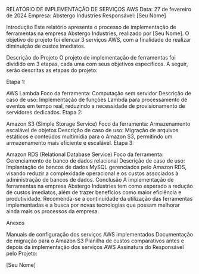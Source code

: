 RELATÓRIO DE IMPLEMENTAÇÃO DE SERVIÇOS AWS
Data: 27 de fevereiro de 2024
Empresa: Abstergo Industries
Responsável: [Seu Nome]

Introdução
Este relatório apresenta o processo de implementação de ferramentas na empresa Abstergo Industries, realizado por [Seu Nome]. O objetivo do projeto foi elencar 3 serviços AWS, com a finalidade de realizar diminuição de custos imediatos.

Descrição do Projeto
O projeto de implementação de ferramentas foi dividido em 3 etapas, cada uma com seus objetivos específicos. A seguir, serão descritas as etapas do projeto:

Etapa 1:

AWS Lambda
Foco da ferramenta: Computação sem servidor
Descrição de caso de uso: Implementação de funções Lambda para processamento de eventos em tempo real, reduzindo a necessidade de provisionamento de servidores dedicados.
Etapa 2:

Amazon S3 (Simple Storage Service)
Foco da ferramenta: Armazenamento escalável de objetos
Descrição de caso de uso: Migração de arquivos estáticos e conteúdos multimídia para o Amazon S3, permitindo um armazenamento mais eficiente e escalável.
Etapa 3:

Amazon RDS (Relational Database Service)
Foco da ferramenta: Gerenciamento de banco de dados relacional
Descrição de caso de uso: Implantação de bancos de dados MySQL gerenciados pelo Amazon RDS, visando reduzir a complexidade operacional e os custos associados à administração de bancos de dados.
Conclusão
A implementação de ferramentas na empresa Abstergo Industries tem como esperado a redução de custos imediatos, além de trazer benefícios como maior eficiência e produtividade. Recomenda-se a continuidade da utilização das ferramentas implementadas e a busca por novas tecnologias que possam melhorar ainda mais os processos da empresa.

Anexos

Manuais de configuração dos serviços AWS implementados
Documentação de migração para o Amazon S3
Planilha de custos comparativos antes e depois da implementação dos serviços AWS
Assinatura do Responsável pelo Projeto:

[Seu Nome]
